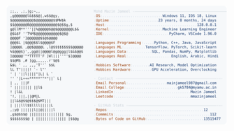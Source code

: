 <picture>
  <source srcset="https://raw.githubusercontent.com/mmazinjameel/mmazinjameel/main/dark_mode.svg?v=1753805631" media="(prefers-color-scheme: dark)">
  <img src="https://raw.githubusercontent.com/mmazinjameel/mmazinjameel/main/light_mode.svg?v=1753805631">
</picture>
